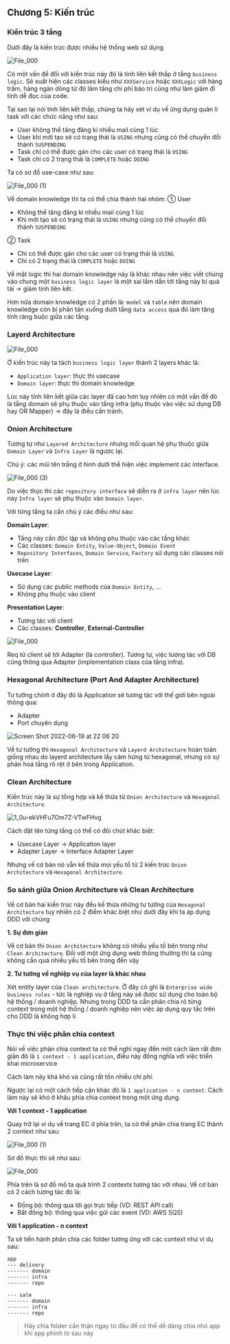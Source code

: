 ## Chương 5: Kiến trúc

### Kiến trúc 3 tầng

Dưới đây là kiến trúc được nhiều hệ thống web sử dụng

![File_000](https://user-images.githubusercontent.com/15076665/174479794-17b8bdde-5db4-4a3b-ad4b-c98b7f0f586f.png)

Có một vấn đề đối với kiến trúc này đó là tính liên kết thấp ở tầng `business logic`. Sẽ xuất hiện các classes kiểu như `XXXService` hoặc `XXXLogic` với hàng trăm, hàng ngàn dòng từ đó làm tăng chi phí bảo trì cũng như làm giảm đi tính dễ đọc của code.

Tại sao lại nói tính liên kết thấp, chúng ta hãy xét ví dụ về ứng dụng quản lí task với các chức năng như sau:
- User không thể tăng đăng kí nhiều mail cùng 1 lúc
- User khi mới tạo sẽ có trạng thái là `USING` nhưng cũng có thể chuyển đổi thành `SUSPENDING`
- Task chỉ có thể được gán cho các user có trạng thái là `USING`
- Task chỉ có 2 trạng thái là `COMPLETE` hoặc `DOING`

Ta có sơ đồ use-case như sau:

![File_000 (1)](https://user-images.githubusercontent.com/15076665/174480224-e0b30063-1e91-40a7-92a9-00a83b37e45f.png)

Về domain knowledge thì ta có thể chia thành hai nhóm:
① User
- Không thể tăng đăng kí nhiều mail cùng 1 lúc
- Khi mới tạo sẽ có trạng thái là `USING` nhưng cũng có thể chuyển đổi thành `SUSPENDING`

② Task
- Chỉ có thể được gán cho các user có trạng thái là `USING`
- Chỉ có 2 trạng thái là `COMPLETE` hoặc `DOING`

Về mặt logic thì hai domain knowledge này là khác nhau nên việc viết chúng vào chung một `business logic layer` là một sai lầm dẫn tới tầng này bị quá tải → giảm tính liên kết.

Hơn nữa domain knowledge có 2 phần là: `model` và `table` nên domain knowledge còn bị phân tán xuống dưới tầng `data access` qua đó làm tăng tính ràng buộc giữa các tầng.

### Layerd Architecture

![File_000](https://user-images.githubusercontent.com/15076665/174481079-c053b2dd-a946-477e-b666-3359a17a5d2e.png)

Ở kiến trúc này ta tách `business logic layer` thành 2 layers khác là:
- `Application layer`: thực thi usecase
- `Domain layer`: thực thi domain knowledge

Lúc này tính liên kết giữa các layer đã cao hơn tuy nhiên có một vấn đề đó là tầng domain sẽ phụ thuộc vào tầng infra (phụ thuộc vào việc sử dụng DB hay OR Mapper) → đây là điều cần tránh.

### Onion Architecture

Tương tự như `Layered Architecture` nhưng mối quan hệ phụ thuộc giữa `Domain Layer` và `Infra Layer` là ngược lại.

Chú ý: các mũi tên trắng ở hình dưới thể hiện việc implement các interface.

![File_000 (3)](https://user-images.githubusercontent.com/15076665/174481441-e75fbcb5-99d3-4b61-a42c-e9809b350044.png)

Do việc thực thi các `repository interface` sẽ diễn ra ở `infra layer` nên lúc này `Infra layer` sẽ phụ thuộc vào `Domain layer`.

Với từng tầng ta cần chú ý các điều như sau:

**Domain Layer**:
- Tầng này cần độc lập và không phụ thuộc vào các tầng khác
- Các classes: `Domain Entity`, `Value-Object`, `Domain Event`
- `Repository Interfaces`, `Domain Service`, `Factory` sử dụng các classes nói trên

**Usecase Layer**:
- Sử dụng các public methods của `Domain Entity`, ...
- Không phụ thuộc vào client

**Presentation Layer**:
- Tương tác với client
- Các classes: **Controller**, **External-Controller**

![File_000](https://user-images.githubusercontent.com/15076665/174482099-e8407758-e317-480b-8123-584ffd7c0fc8.png)

Req từ client sẽ tới Adapter (là controller). Tương tự, việc tương tác với DB cũng thông qua Adapter (implementation class của tầng infra).

### Hexagonal Architecture (Port And Adapter Architecture)

Tư tưởng chính ở đây đó là Application sẽ tương tác với thế giới bên ngoài thông qua:
- Adapter
- Port chuyên dụng

![Screen Shot 2022-06-19 at 22 06 20](https://user-images.githubusercontent.com/15076665/174482537-dc017d93-6ff8-4baa-b14a-f9b086bd75a2.png)

Về tư tưởng thì `Hexagonal Architecture` và `Layerd Architecture` hoàn toàn giống nhau do layerd architecture lấy cảm hứng từ hexagonal, nhưng có sự phân hoá tầng rõ rệt ở bên trong Application.

### Clean Architecture

Kiến trúc này là sự tổng hợp và kế thừa từ `Onion Architecture` và `Hexagonal Architecture`.

![1_0u-ekVHFu7Om7Z-VTwFHvg](https://user-images.githubusercontent.com/15076665/175429364-68f2d02f-2956-4278-8ea6-c84ae3377139.png)

Cách đặt tên từng tầng có thể có đôi chút khác biệt:
- Usecase Layer → Application layer
- Adapter Layer → Interface Adapter Layer

Nhưng về cơ bản nó vẫn kế thừa mọi yếu tố từ 2 kiến trúc `Onion Architecture` và `Hexagonal Architecture`.

### So sánh giữa Onion Architecture và Clean Architecture

Về cơ bản hai kiến trúc này đều kế thừa những tư tưởng của `Hexagonal Architecture` tuy nhiên có 2 điểm khác biệt như dưới đây khi ta áp dụng DDD với chúng

**1. Sự đơn giản**

Về cơ bản thì `Onion Architecture` không có nhiều yếu tố bên trong như `Clean Architecture`. Đối với một ứng dụng web thông thường thì ta cũng không cần quá nhiều yếu tố bên trong đến vậy

**2. Tư tưởng về nghiệp vụ của layer là khác nhau**

Xét entity layer của `Clean architecture`. Ở đây có ghi là `Enterprise wide business rules` - tức là nghiệp vụ ở tầng này sẽ được sử dụng cho toàn bộ hệ thống / doanh nghiệp. Nhưng trong DDD ta cần phân chia rõ từng context trong một hệ thống / doanh nghiệp nên việc áp dụng quy tắc trên cho DDD là không hợp lí.

### Thực thi việc phân chia context

Nói về việc phân chia context ta có thể nghĩ ngay đến một cách làm rất đơn giản đó là `1 context - 1 application`, điều này đồng nghĩa với việc triển khai microservice

Cách làm này khá khó và cũng rất tốn nhiều chi phí.

Ngược lại có một cách tiếp cận khác đó là `1 application - n context`. Cách làm này sẽ khó ở khâu phia chia context trong một ứng dụng.

**Với 1 context - 1 application**

Quay trở lại ví dụ về trang EC ở phía trên, ta có thể phân chia trang EC thành 2 context như sau:

![File_000 (1)](https://user-images.githubusercontent.com/15076665/176199686-19816ab6-6c53-4ab9-ab95-9010b89f3baa.png)

Sơ đồ thực thi sẽ như sau:

![File_000](https://user-images.githubusercontent.com/15076665/176199677-2903dcac-8676-44b9-bc51-e33ee5a89c14.png)

Phía trên là sơ đồ mô ta quá trình 2 contexts tương tác với nhau. Về cơ bản có 2 cách tương tác đó là:
- Đồng bộ: thông qua lời gọi trực tiếp (VD: REST API call)
- Bất đồng bộ: thông qua việc gửi các event (VD: AWS SQS)

**Với 1 application - n context**

Ta sẽ tiến hành phân chia các folder tương ứng với các context như ví dụ sau:

```
app
--- delivery
------- domain
------- infra
------- repo

--- sale
------- domain
------- infra
------- repo
```

> Hãy chia folder cẩn thận ngay từ đầu để có thể dễ dàng chia nhỏ app khi app phình to sau này
